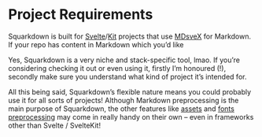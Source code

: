 # Project Requirements
<!-- #SQUARK live!
| dest = docs/walkthrough/project-requirements
-->

Squarkdown is built for [Svelte](https://svelte.dev/)/[Kit](https://svelte.dev/docs/kit) projects that use [MDsveX](https://mdsvex.pngwn.io/) for Markdown. If your repo has content in Markdown which you’d like

Yes, Squarkdown is a very niche and stack-specific tool, lmao. If you’re considering checking it out or even using it, firstly I’m honoured (!), secondly make sure you understand what kind of project it’s intended for.

All this being said, Squarkdown’s flexible nature means you could probably use it for all sorts of projects! Although Markdown preprocessing is the main purpose of Squarkdown, the other features like [assets]() and [fonts preprocessing]() may come in really handy on their own – even in frameworks other than Svelte / SvelteKit!
